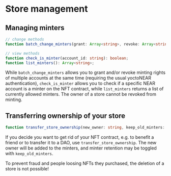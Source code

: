 # Store management

## Managing minters

```ts
// change methods
function batch_change_minters(grant: Array<string>, revoke: Array<string>);

// view methods
function check_is_minter(account_id: string): boolean;
function list_minters(): Array<string>;
```

While `batch_change_minters` allows you to grant and/or revoke minting rights of
multiple accounts at the same time (requiring the usual yoctoNEAR
authentication), `check_is_minter` allows you to check if a specific NEAR
account is a minter on the NFT contract, while `list_minters` returns a list of
currently allowed minters. The owner of a store cannot be revoked from minting.

## Transferring ownership of your store

```ts
function transfer_store_ownership(new_owner: string, keep_old_minters: boolean);
```

If you decide you want to get rid of your NFT contract, e.g. to benefit a friend
or to transfer it to a DAO, use `transfer_store_ownership`. The new owner will
be added to the minters, and minter retention may be toggled with
`keep_old_minters`.

To prevent fraud and people loosing NFTs they purchased, the deletion of a store
is not possible!
